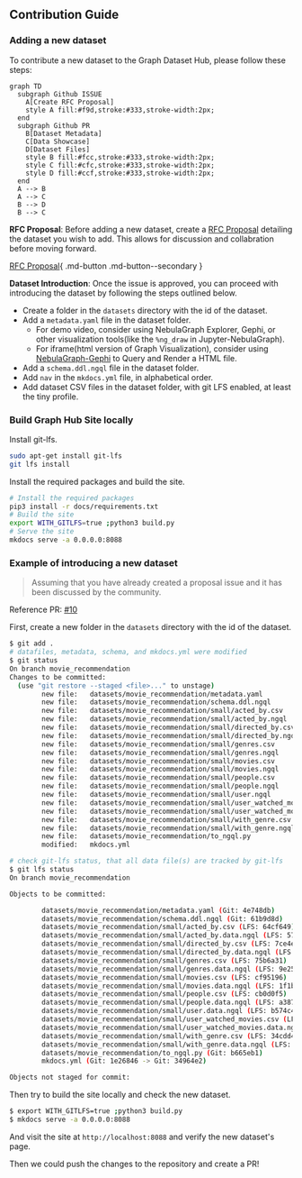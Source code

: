 ## Contribution Guide

### Adding a new dataset

To contribute a new dataset to the Graph Dataset Hub, please follow these steps:

```mermaid
graph TD
  subgraph Github ISSUE
    A[Create RFC Proposal]
    style A fill:#f9d,stroke:#333,stroke-width:2px;
  end
  subgraph Github PR
    B[Dataset Metadata]
    C[Data Showcase]
    D[Dataset Files]
    style B fill:#fcc,stroke:#333,stroke-width:2px;
    style C fill:#cfc,stroke:#333,stroke-width:2px;
    style D fill:#ccf,stroke:#333,stroke-width:2px;
  end
  A --> B
  A --> C
  B --> D
  B --> C
```

**RFC Proposal**: Before adding a new dataset, create a [RFC Proposal](https://github.com/wey-gu/awesome-graph-dataset/issues/new?assignees=&labels=RFC&template=rfc.md&title=%5BRFC%5D%20Dataset%20Name%20%28%20%29) detailing the dataset you wish to add. This allows for discussion and collabration before moving forward.

[RFC Proposal](https://github.com/wey-gu/awesome-graph-dataset/issues){ .md-button .md-button--secondary }

**Dataset Introduction**: Once the issue is approved, you can proceed with introducing the dataset by following the steps outlined below.

- Create a folder in the `datasets` directory with the id of the dataset.
- Add a `metadata.yaml` file in the dataset folder.
  - For demo video, consider using NebulaGraph Explorer, Gephi, or other visualization tools(like the `%ng_draw` in Jupyter-NebulaGraph).
  - For iframe(html version of Graph Visualization), consider using [NebulaGraph-Gephi](https://github.com/wey-gu/NebulaGraph-Gephi) to Query and Render a HTML file.
- Add a `schema.ddl.ngql` file in the dataset folder.
- Add `nav` in the `mkdocs.yml` file, in alphabetical order.
- Add dataset CSV files in the dataset folder, with git LFS enabled, at least the tiny profile.


### Build Graph Hub Site locally

Install git-lfs.

```bash
sudo apt-get install git-lfs
git lfs install
```

Install the required packages and build the site.

```bash
# Install the required packages
pip3 install -r docs/requirements.txt
# Build the site
export WITH_GITLFS=true ;python3 build.py
# Serve the site
mkdocs serve -a 0.0.0.0:8088
```

### Example of introducing a new dataset

> Assuming that you have already created a proposal issue and it has been discussed by the community.

Reference PR: [#10](https://github.com/wey-gu/awesome-graph-dataset/pull/10)

First, create a new folder in the `datasets` directory with the id of the dataset.

```bash
$ git add .
# datafiles, metadata, schema, and mkdocs.yml were modified
$ git status
On branch movie_recommendation
Changes to be committed:
  (use "git restore --staged <file>..." to unstage)
        new file:   datasets/movie_recommendation/metadata.yaml
        new file:   datasets/movie_recommendation/schema.ddl.ngql
        new file:   datasets/movie_recommendation/small/acted_by.csv
        new file:   datasets/movie_recommendation/small/acted_by.ngql
        new file:   datasets/movie_recommendation/small/directed_by.csv
        new file:   datasets/movie_recommendation/small/directed_by.ngql
        new file:   datasets/movie_recommendation/small/genres.csv
        new file:   datasets/movie_recommendation/small/genres.ngql
        new file:   datasets/movie_recommendation/small/movies.csv
        new file:   datasets/movie_recommendation/small/movies.ngql
        new file:   datasets/movie_recommendation/small/people.csv
        new file:   datasets/movie_recommendation/small/people.ngql
        new file:   datasets/movie_recommendation/small/user.ngql
        new file:   datasets/movie_recommendation/small/user_watched_movies.csv
        new file:   datasets/movie_recommendation/small/user_watched_movies.ngql
        new file:   datasets/movie_recommendation/small/with_genre.csv
        new file:   datasets/movie_recommendation/small/with_genre.ngql
        new file:   datasets/movie_recommendation/to_ngql.py
        modified:   mkdocs.yml

# check git-lfs status, that all data file(s) are tracked by git-lfs
$ git lfs status
On branch movie_recommendation

Objects to be committed:

        datasets/movie_recommendation/metadata.yaml (Git: 4e748db)
        datasets/movie_recommendation/schema.ddl.ngql (Git: 61b9d8d)
        datasets/movie_recommendation/small/acted_by.csv (LFS: 64cf649)
        datasets/movie_recommendation/small/acted_by.data.ngql (LFS: 579455d)
        datasets/movie_recommendation/small/directed_by.csv (LFS: 7ce4ebd)
        datasets/movie_recommendation/small/directed_by.data.ngql (LFS: 6e8946b)
        datasets/movie_recommendation/small/genres.csv (LFS: 75b6a31)
        datasets/movie_recommendation/small/genres.data.ngql (LFS: 9e253c4)
        datasets/movie_recommendation/small/movies.csv (LFS: cf95196)
        datasets/movie_recommendation/small/movies.data.ngql (LFS: 1f1b02b)
        datasets/movie_recommendation/small/people.csv (LFS: cb0d0f5)
        datasets/movie_recommendation/small/people.data.ngql (LFS: a387254)
        datasets/movie_recommendation/small/user.data.ngql (LFS: b574c4a)
        datasets/movie_recommendation/small/user_watched_movies.csv (LFS: 2cb8e9c)
        datasets/movie_recommendation/small/user_watched_movies.data.ngql (LFS: da0ea42)
        datasets/movie_recommendation/small/with_genre.csv (LFS: 34cdd47)
        datasets/movie_recommendation/small/with_genre.data.ngql (LFS: 08b47b9)
        datasets/movie_recommendation/to_ngql.py (Git: b665eb1)
        mkdocs.yml (Git: 1e26846 -> Git: 34964e2)

Objects not staged for commit:
```

Then try to build the site locally and check the new dataset.

```bash
$ export WITH_GITLFS=true ;python3 build.py
$ mkdocs serve -a 0.0.0.0:8088
```

And visit the site at `http://localhost:8088` and verify the new dataset's page.

Then we could push the changes to the repository and create a PR!